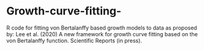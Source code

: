 # Growth-curve-fitting-
R code for fitting von Bertalanffy based growth models to data as proposed by:
Lee et al. (2020) A new framework for growth curve fitting based on the von Bertalanffy function. Scientific Reports (in press).
